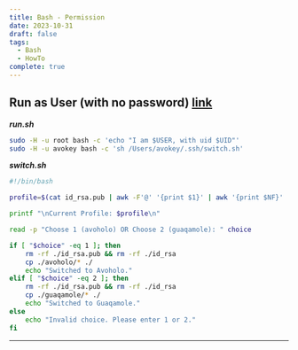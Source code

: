 ```yaml
---
title: Bash - Permission
date: 2023-10-31
draft: false
tags:
  - Bash
  - HowTo
complete: true
---
```

## Run as User (with no password) [link](https://askubuntu.com/questions/294736/run-a-shell-script-as-another-user-that-has-no-password)

***run.sh***
```bash
sudo -H -u root bash -c 'echo "I am $USER, with uid $UID"'
sudo -H -u avokey bash -c 'sh /Users/avokey/.ssh/switch.sh'
```

***switch.sh***
```bash
#!/bin/bash

profile=$(cat id_rsa.pub | awk -F'@' '{print $1}' | awk '{print $NF}' | cut -c2-)

printf "\nCurrent Profile: $profile\n"

read -p "Choose 1 (avoholo) OR Choose 2 (guaqamole): " choice

if [ "$choice" -eq 1 ]; then
    rm -rf ./id_rsa.pub && rm -rf ./id_rsa
    cp ./avoholo/* ./
    echo "Switched to Avoholo."
elif [ "$choice" -eq 2 ]; then
    rm -rf ./id_rsa.pub && rm -rf ./id_rsa
    cp ./guaqamole/* ./
    echo "Switched to Guaqamole."
else
    echo "Invalid choice. Please enter 1 or 2."
fi
```


---

